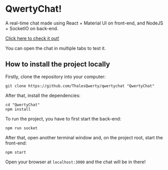 # QwertyChat!

A real-time chat made using React + Material UI on front-end, and NodeJS + SocketIO on back-end.

[Click here to check it out!](https://qwertychat.herokuapp.com/)

You can open the chat in multiple tabs to test it.

## How to install the project locally

Firstly, clone the repository into your computer:

```shell
git clone https://github.com/ThalesQwerty/qwertychat "QwertyChat"
```

After that, install the dependencies:

```shell
cd "QwertyChat"
npm install
```

To run the project, you have to first start the back-end:

```shell
npm run socket
```

After that, open another terminal window and, on the project root, start the front-end:

```shell
npm start
```

Open your browser at `localhost:3000` and the chat will be in there!




